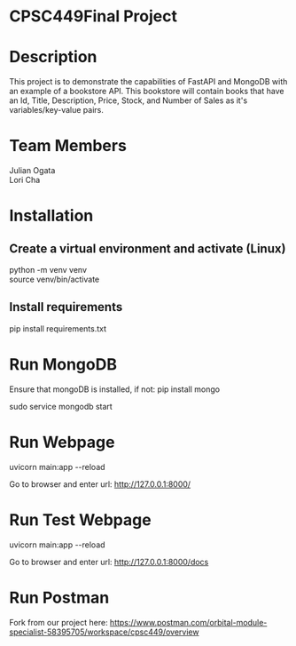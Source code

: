 # CPSC449Final Project

# Description
This project is to demonstrate the capabilities of FastAPI and MongoDB with an example of a bookstore API. This bookstore will contain books that have an Id, Title, Description, Price, Stock, and Number of Sales as it's variables/key-value pairs. 


# Team Members
Julian Ogata  
Lori Cha  

# Installation
## Create a virtual environment and activate (Linux)
python -m venv venv  
source venv/bin/activate  

## Install requirements
pip install requirements.txt  

# Run MongoDB
Ensure that mongoDB is installed, if not: pip install mongo  
  
sudo service mongodb start  

# Run Webpage
uvicorn main:app --reload  
  
Go to browser and enter url: http://127.0.0.1:8000/  

# Run Test Webpage
uvicorn main:app --reload  
  
Go to browser and enter url: http://127.0.0.1:8000/docs  
  
# Run Postman
Fork from our project here: https://www.postman.com/orbital-module-specialist-58395705/workspace/cpsc449/overview
